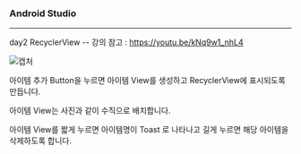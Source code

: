 ### Android Studio

****

day2 RecyclerView 
-- 강의 참고 : https://youtu.be/kNq9w1_nhL4

![캡처](https://github.com/eunah346/AndroidPrt/assets/137017113/572c640c-c6ad-43b9-ac50-d71334b0ab6c)

아이템 추가 Button을 누르면 아이템 View를 생성하고 RecyclerView에 표시되도록 만듭니다. 

아이템 View는 사진과 같이 수직으로 배치합니다.


아이템 View를 짧게 누르면 아이템명이 Toast 로 나타나고 길게 누르면 해당 아이템을 삭제하도록 합니다. 

